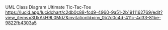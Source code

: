 
UML Class Diagram Ultimate Tic-Tac-Toe
https://lucid.app/lucidchart/c2db0c88-fcd9-4960-9a51-2b1911162769/edit?view_items=3UkAkH9L0MdZ&invitationId=inv_0b2c0c4d-411c-4d33-81be-9822fb4303a5
